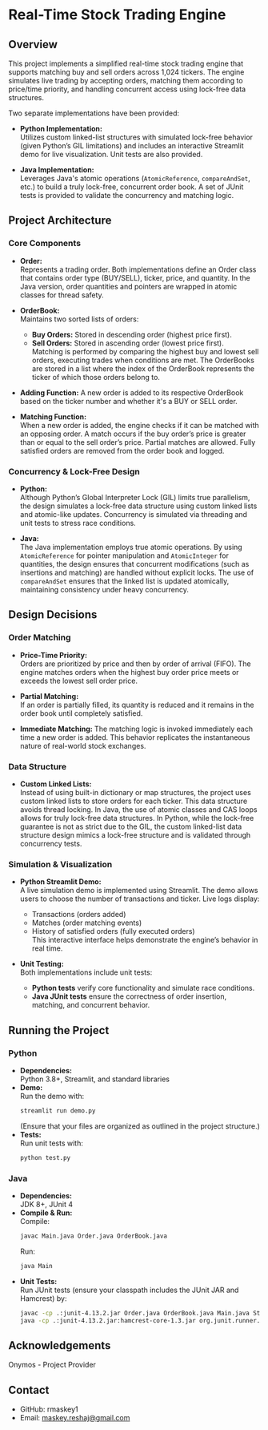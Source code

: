 # Real-Time Stock Trading Engine

## Overview

This project implements a simplified real-time stock trading engine that supports matching buy and sell orders across 1,024 tickers. The engine simulates live trading by accepting orders, matching them according to price/time priority, and handling concurrent access using lock-free data structures.

Two separate implementations have been provided:

- **Python Implementation:**  
  Utilizes custom linked-list structures with simulated lock-free behavior (given Python’s GIL limitations) and includes an interactive Streamlit demo for live visualization. Unit tests are also provided.

- **Java Implementation:**  
  Leverages Java's atomic operations (`AtomicReference`, `compareAndSet`, etc.) to build a truly lock-free, concurrent order book. A set of JUnit tests is provided to validate the concurrency and matching logic.

## Project Architecture

### Core Components
- **Order:**  
  Represents a trading order. Both implementations define an Order class that contains order type (BUY/SELL), ticker, price, and quantity. In the Java version, order quantities and pointers are wrapped in atomic classes for thread safety.

- **OrderBook:**  
  Maintains two sorted lists of orders:
  - **Buy Orders:** Stored in descending order (highest price first).
  - **Sell Orders:** Stored in ascending order (lowest price first).  
  Matching is performed by comparing the highest buy and lowest sell orders, executing trades when conditions are met.
  The OrderBooks are stored in a list where the index of the OrderBook represents the ticker of which those orders belong to.

- **Adding Function:**
  A new order is added to its respective OrderBook based on the ticker number and whether it's a BUY or SELL order. 

- **Matching Function:**  
  When a new order is added, the engine checks if it can be matched with an opposing order. A match occurs if the buy order’s price is greater than or equal to the sell order’s price. Partial matches are allowed. Fully satisfied orders are removed from the order book and logged.

### Concurrency & Lock-Free Design
- **Python:**  
  Although Python’s Global Interpreter Lock (GIL) limits true parallelism, the design simulates a lock-free data structure using custom linked lists and atomic-like updates. Concurrency is simulated via threading and unit tests to stress race conditions.
  
- **Java:**  
  The Java implementation employs true atomic operations. By using `AtomicReference` for pointer manipulation and `AtomicInteger` for quantities, the design ensures that concurrent modifications (such as insertions and matching) are handled without explicit locks. The use of `compareAndSet` ensures that the linked list is updated atomically, maintaining consistency under heavy concurrency.

## Design Decisions

### Order Matching
- **Price-Time Priority:**  
  Orders are prioritized by price and then by order of arrival (FIFO). The engine matches orders when the highest buy order price meets or exceeds the lowest sell order price.
  
- **Partial Matching:**  
  If an order is partially filled, its quantity is reduced and it remains in the order book until completely satisfied.

- **Immediate Matching:**
  The matching logic is invoked immediately each time a new order is added. This behavior replicates the instantaneous nature of real-world stock exchanges.

### Data Structure
- **Custom Linked Lists:**  
  Instead of using built-in dictionary or map structures, the project uses custom linked lists to store orders for each ticker. This data structure avoids thread locking.
  In Java, the use of atomic classes and CAS loops allows for truly lock-free data structures. In Python, while the lock-free guarantee is not as strict due to the GIL, the custom linked-list data structure design mimics a lock-free structure and is validated through concurrency tests.

### Simulation & Visualization
- **Python Streamlit Demo:**  
  A live simulation demo is implemented using Streamlit. The demo allows users to choose the number of transactions and ticker. Live logs display:
  - Transactions (orders added)
  - Matches (order matching events)
  - History of satisfied orders (fully executed orders)  
  This interactive interface helps demonstrate the engine’s behavior in real time.
  
- **Unit Testing:**  
  Both implementations include unit tests:
  - **Python tests** verify core functionality and simulate race conditions.
  - **Java JUnit tests** ensure the correctness of order insertion, matching, and concurrent behavior.

## Running the Project

### Python
- **Dependencies:**  
  Python 3.8+, Streamlit, and standard libraries
- **Demo:**  
  Run the demo with:
  ```bash
  streamlit run demo.py
  ```
  (Ensure that your files are organized as outlined in the project structure.)
- **Tests:**  
  Run unit tests with:
  ```bash
  python test.py
  ```

### Java
- **Dependencies:**  
  JDK 8+, JUnit 4
- **Compile & Run:**  
  Compile:
  ```bash
  javac Main.java Order.java OrderBook.java
  ```
  Run:
  ```bash
  java Main
  ```
- **Unit Tests:**  
  Run JUnit tests (ensure your classpath includes the JUnit JAR and Hamcrest) by:
  ```bash
  javac -cp .:junit-4.13.2.jar Order.java OrderBook.java Main.java StockEngineTest.java
  java -cp .:junit-4.13.2.jar:hamcrest-core-1.3.jar org.junit.runner.JUnitCore StockEngineTest
  ```

## Acknowledgements

Onymos - Project Provider

## Contact
- GitHub: rmaskey1
- Email: maskey.reshaj@gmail.com
